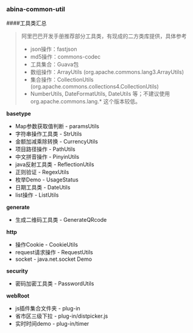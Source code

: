 
### abina-common-util

####工具类汇总

> 阿里巴巴开发手册推荐部分工具类，有现成的二方类库提供，具体参考
> - json操作：fastjson
> - md5操作：commons-codec
> - 工具集合：Guava包
> - 数组操作：ArrayUtils (org.apache.commons.lang3.ArrayUtils)
> - 集合操作：CollectionUtils (org.apache.commons.collections4.CollectionUtils)
> - NumberUtils, DateFormatUtils, DateUtils 等；不建议使用 org.apache.commons.lang.* 这个版本较低。

**basetype**
- Map参数获取值判断 - paramsUtils
- 字符串操作工具类 - StrUtils 
- 金额加减乘除转换 - CurrencyUtils
- 项目路径操作 - PathUtils
- 中文拼音操作 - PinyinUtils
- java反射工具类 - ReflectionUtils
- 正则验证 - RegexUtils
- 枚举Demo - UsageStatus
- 日期工具类 - DateUtils 
- list操作 - ListUtils

**generate**
- 生成二维码工具类 - GenerateQRcode

**http**
- 操作Cookie - CookieUtils
- request请求操作 - RequestUtils
- socket - java.net.socket Demo

**security**
- 密码加密工具类 - PasswordUtils

**webRoot**
- js插件集合文件夹 - plug-in 
- 省市区三级下拉 - plug-in/distpicker.js
- 实时时间demo - plug-in/timer
